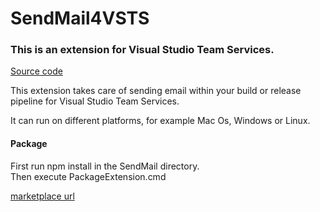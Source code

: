# SendMail4VSTS

### This is an extension for Visual Studio Team Services.

[Source code](https://github.com/servbus/SendMail4VSTS)

This extension takes care of sending email within your build or release pipeline for Visual Studio Team Services.

It can run on different platforms, for example Mac Os, Windows or Linux.



#### Package

First run npm install in the SendMail directory.  
Then execute PackageExtension.cmd


[marketplace url](https://marketplace.visualstudio.com/items?itemName=servbus.SendMail4VSTS&usemarkdownit=true)
